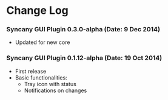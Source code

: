 Change Log
==========

### Syncany GUI Plugin 0.3.0-alpha (Date: 9 Dec 2014)
- Updated for new core

### Syncany GUI Plugin 0.1.12-alpha (Date: 19 Oct 2014)
- First release
- Basic functionalities:
  + Tray icon with status
  + Notifications on changes

